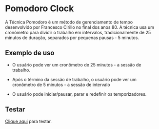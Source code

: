 
# Pomodoro Clock

A Técnica Pomodoro é um método de gerenciamento de tempo desenvolvido por Francesco Cirillo no final dos anos 80. A técnica usa um cronômetro para dividir o trabalho em intervalos, tradicionalmente de 25 minutos de duração, separados por pequenas pausas - 5 minutos.


## Exemplo de uso

* O usuário pode ver um cronômetro de 25 minutos - a sessão de trabalho.

* Após o término da sessão de trabalho, o usuário pode ver um cronômetro de 5 minutos - a sessão de intervalo

* O usuário pode iniciar/pausar, parar e redefinir os temporizadores.

## Testar

[Clique aqui](https://pomodorotimer-js.netlify.app/) para testar.






